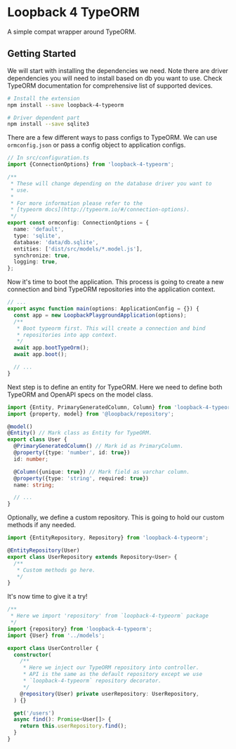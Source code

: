 # Loopback 4 TypeORM

A simple compat wrapper around TypeORM.

## Getting Started

We will start with installing the dependencies we need. Note there are driver dependencies you will need to install based on db you want to use. Check TypeORM documentation for comprehensive list of supported devices.

```bash
# Install the extension
npm install --save loopback-4-typeorm

# Driver dependent part
npm install --save sqlite3
```

There are a few different ways to pass configs to TypeORM. We can use `ormconfig.json` or pass a config object to application configs.

```typescript
// In src/configuration.ts
import {ConnectionOptions} from 'loopback-4-typeorm';

/**
 * These will change depending on the database driver you want to
 * use.
 *
 * For more information please refer to the
 * [typeorm docs](http://typeorm.io/#/connection-options).
 */
export const ormconfig: ConnectionOptions = {
  name: 'default',
  type: 'sqlite',
  database: 'data/db.sqlite',
  entities: ['dist/src/models/*.model.js'],
  synchronize: true,
  logging: true,
};
```

Now it's time to boot the application. This process is going to create a new connection and bind TypeORM repositories into the application context.

```typescript
// ...
export async function main(options: ApplicationConfig = {}) {
  const app = new LoopbackPlaygroundApplication(options);
  /**
   * Boot typeorm first. This will create a connection and bind
   * repositories into app context.
   */
  await app.bootTypeOrm();
  await app.boot();

  // ...
}
```

Next step is to define an entity for TypeORM. Here we need to define both TypeORM and OpenAPI specs on the model class.

```typescript
import {Entity, PrimaryGeneratedColumn, Column} from 'loopback-4-typeorm';
import {property, model} from '@loopback/repository';

@model()
@Entity() // Mark class as Entity for TypeORM.
export class User {
  @PrimaryGeneratedColumn() // Mark id as PrimaryColumn.
  @property({type: 'number', id: true})
  id: number;

  @Column({unique: true}) // Mark field as varchar column.
  @property({type: 'string', required: true})
  name: string;

  // ...
}
```

Optionally, we define a custom repository. This is going to hold our custom methods if any needed.

```typescript
import {EntityRepository, Repository} from 'loopback-4-typeorm';

@EntityRepository(User)
export class UserRepository extends Repository<User> {
  /**
   * Custom methods go here.
   */
}
```

It's now time to give it a try!

```typescript
/**
 * Here we import 'repository' from `loopback-4-typeorm` package
 */
import {repository} from 'loopback-4-typeorm';
import {User} from '../models';

export class UserController {
  constructor(
    /**
     * Here we inject our TypeORM repository into controller.
     * API is the same as the default repository except we use
     * `loopback-4-typeorm` repository decorator.
     */
    @repository(User) private userRepository: UserRepository,
  ) {}

  get('/users')
  async find(): Promise<User[]> {
  	return this.userRepository.find();
  }
}
```

